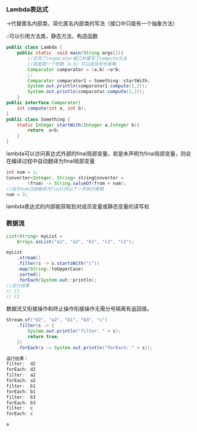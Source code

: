 ### Lambda表达式

->代替匿名内部类，简化匿名内部类的写法（接口中只能有一个抽象方法）

::可以引用方法类，静态方法，构造函数

~~~java
public class Lambda {
	public static  void main(String args[]){
        //实现了conparator接口并重写了compute方法
        //若是就一个参数（a,b）可以连括号也省略
		Comparator comparator = (a,b)->a*b;
        //
		Comparator comparator1 = Something::startWith;
		System.out.println(comparator1.compute(1,2));
		System.out.println(comparator.compute(1,2));
	}
public interface Comparator{
	int compute(int a, int b);
}
public class Something {
	static Integer startWith(Integer a,Integer b){
		return  a+b;
	}
}
~~~

lambda可以访问表达式外部的final局部变量，若是未声明为final局部变量，则会在编译过程中自动翻译为final局部变量

~~~java
int num = 1;
Converter<Integer, String> stringConverter =
        (from) -> String.valueOf(from + num);
//由于num已经编译为final所以下一步执行报错
num = 3;
~~~

lambda表达式的内部能获取到对成员变量或静态变量的读写权

### 数据流

~~~java
List<String> myList =
    Arrays.asList("a1", "a2", "b1", "c2", "c1");

myList
    .stream()
    .filter(s -> s.startsWith("c"))
    .map(String::toUpperCase)
    .sorted()
    .forEach(System.out::println);
//运行结果
// C1
// C2
~~~

数据流又衔接操作和终止操作衔接操作无需分号隔离有返回值。

~~~java
Stream.of("d2", "a2", "b1", "b3", "c")
    .filter(s -> {
        System.out.println("filter: " + s);
        return true;
    })
    .forEach(s -> System.out.println("forEach: " + s));

运行结果：
filter:  d2
forEach: d2
filter:  a2
forEach: a2
filter:  b1
forEach: b1
filter:  b3
forEach: b3
filter:  c
forEach: c

a 
